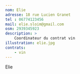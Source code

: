 ```yaml
---
nom: Elie
adresse: 18 rue Lucien Granet
tel : 06774123456
mail: elie.sloim@gmail.com
osm: 2939345923
description: >
    Coordinateur du contrat vin
illustration: elie.jpg
contrats:
    - vin
---
```


Elie